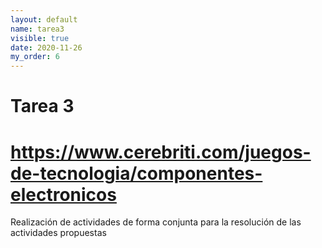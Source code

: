 ```yaml
---
layout: default
name: tarea3
visible: true
date: 2020-11-26
my_order: 6
---
```


# **Tarea 3**

# https://www.cerebriti.com/juegos-de-tecnologia/componentes-electronicos

Realización de actividades de forma conjunta para la resolución de las actividades propuestas

